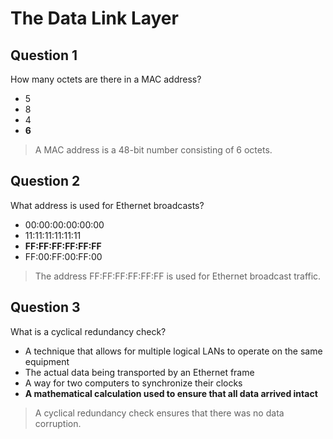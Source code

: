 # The Data Link Layer

## Question 1

How many octets are there in a MAC address?

* 5
* 8
* 4
* **6**

> A MAC address is a 48-bit number consisting of 6 octets.

## Question 2

What address is used for Ethernet broadcasts?

* 00:00:00:00:00:00
* 11:11:11:11:11:11
* **FF:FF:FF:FF:FF:FF**
* FF:00:FF:00:FF:00

> The address FF:FF:FF:FF:FF:FF is used for Ethernet broadcast traffic.

## Question 3

What is a cyclical redundancy check?

* A technique that allows for multiple logical LANs to operate on the same equipment
* The actual data being transported by an Ethernet frame
* A way for two computers to synchronize their clocks
* **A mathematical calculation used to ensure that all data arrived intact**

> A cyclical redundancy check ensures that there was no data corruption.